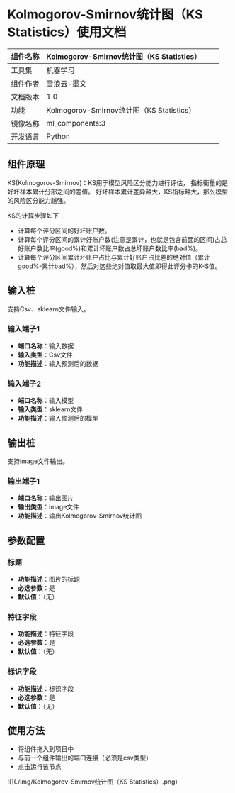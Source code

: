 # Kolmogorov-Smirnov统计图（KS Statistics）使用文档
| 组件名称 |Kolmogorov-Smirnov统计图（KS Statistics）|  |  |
| --- | --- | --- | --- |
| 工具集 | 机器学习 |  |  |
| 组件作者 | 雪浪云-墨文 |  |  |
| 文档版本 | 1.0 |  |  |
| 功能 |Kolmogorov-Smirnov统计图（KS Statistics）|  |  |
| 镜像名称 | ml_components:3 |  |  |
| 开发语言 | Python |  |  |

## 组件原理
KS(Kolmogorov-Smirnov)：KS用于模型风险区分能力进行评估， 指标衡量的是好坏样本累计分部之间的差值。 好坏样本累计差异越大，KS指标越大，那么模型的风险区分能力越强。

KS的计算步骤如下： 

- 计算每个评分区间的好坏账户数。 
- 计算每个评分区间的累计好账户数(注意是累计，也就是包含前面的区间)占总好账户数比率(good%)和累计坏账户数占总坏账户数比率(bad%)。 
- 计算每个评分区间累计坏账户占比与累计好账户占比差的绝对值（累计good%-累计bad%），然后对这些绝对值取最大值即得此评分卡的K-S值。
## 输入桩
支持Csv、sklearn文件输入。
### 输入端子1

- **端口名称**：输入数据
- **输入类型**：Csv文件
- **功能描述**：输入预测后的数据
### 输入端子2

- **端口名称**：输入模型
- **输入类型**：sklearn文件
- **功能描述**：输入预测后的模型

## 输出桩
支持image文件输出。
### 输出端子1

- **端口名称**：输出图片
- **输出类型**：image文件 
- **功能描述**：输出Kolmogorov-Smirnov统计图

## 参数配置
### 标题

- **功能描述**：图片的标题
- **必选参数**：是
- **默认值**：（无）
### 特征字段

- **功能描述**：特征字段
- **必选参数**：是
- **默认值**：（无）
### 标识字段

- **功能描述**：标识字段
- **必选参数**：是
- **默认值**：（无）

## 使用方法
- 将组件拖入到项目中
- 与前一个组件输出的端口连接（必须是csv类型）
- 点击运行该节点


![](./img/Kolmogorov-Smirnov统计图（KS Statistics）.png)



